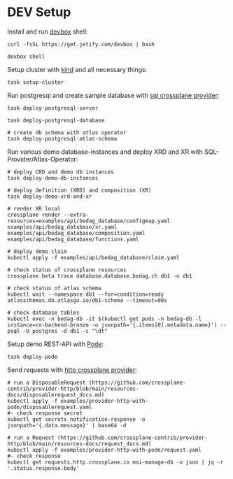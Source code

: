 # DEV Setup

Install and run [devbox](https://www.jetify.com/docs/devbox/) shell:
```shell
curl -fsSL https://get.jetify.com/devbox | bash

devbox shell
```

Setup cluster with [kind](https://kind.sigs.k8s.io/) and all necessary things:
```shell
task setup-cluster
```

Run postgresql and create sample database with [sql crossplane provider](https://github.com/crossplane-contrib/provider-sql):
```shell
task deploy-postgresql-server

task deploy-postgresql-database

# create db schema with atlas operator
task deploy-postgresql-atlas-schema
```

Run various demo database-instances and deploy XRD and XR with SQL-Provider/Atlas-Operator:
```shell
# deploy CRD and demo db instances
task deploy-demo-db-instances

# deploy definition (XRD) and composition (XR)
task deploy-demo-xrd-and-xr

# render XR local
crossplane render --extra-resources=examples/api/bedag_database/configmap.yaml examples/api/bedag_database/xr.yaml examples/api/bedag_database/composition.yaml examples/api/bedag_database/functions.yaml

# deploy demo claim
kubectl apply -f examples/api/bedag_database/claim.yaml

# check status of crossplane resources
crossplane beta trace database.database.bedag.ch db1 -n db1

# check status of atlas schema
kubectl wait --namespace db1 --for=condition=ready atlasschemas.db.atlasgo.io/db1-schema --timeout=90s

# check database tables
kubectl exec -n bedag-db -it $(kubectl get pods -n bedag-db -l instance=co-backend-bronze -o jsonpath='{.items[0].metadata.name}') -- psql -U postgres -d db1 -c "\dt"
```

Setup demo REST-API with [Pode](https://github.com/Badgerati/Pode):
```shell
task deploy-pode
```

Send requests with [http crossplane provider](https://github.com/crossplane-contrib/provider-http):
```shell
# run a DisposableRequest (https://github.com/crossplane-contrib/provider-http/blob/main/resources-docs/disposablerequest_docs.md)
kubectl apply -f examples/provider-http-with-pode/disposablerequest.yaml
#- check response secret
kubectl get secrets notification-response -o jsonpath='{.data.message}' | base64 -d

# run a Request (https://github.com/crossplane-contrib/provider-http/blob/main/resources-docs/request_docs.md)
kubectl apply -f examples/provider-http-with-pode/request.yaml
#- check response
kubectl get requests.http.crossplane.io msi-manage-db -o json | jq -r '.status.response.body'
```